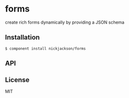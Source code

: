 
# forms

  create rich forms dynamically by providing a JSON schema

## Installation

    $ component install nickjackson/forms

## API

   

## License

  MIT
